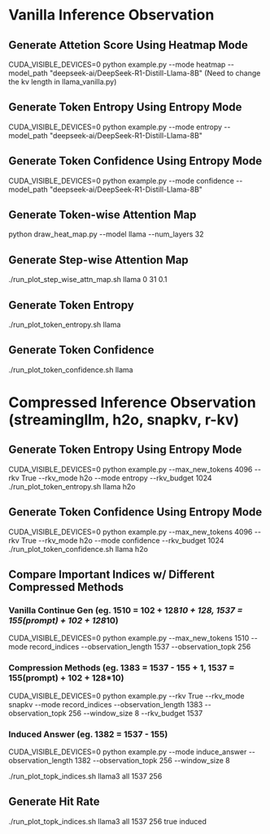 # Vanilla Inference Observation

## Generate Attetion Score Using Heatmap Mode
CUDA_VISIBLE_DEVICES=0 python example.py --mode heatmap --model_path "deepseek-ai/DeepSeek-R1-Distill-Llama-8B"
(Need to change the kv length in llama_vanilla.py)

## Generate Token Entropy Using Entropy Mode
CUDA_VISIBLE_DEVICES=0 python example.py --mode entropy --model_path "deepseek-ai/DeepSeek-R1-Distill-Llama-8B"

## Generate Token Confidence Using Entropy Mode
CUDA_VISIBLE_DEVICES=0 python example.py --mode confidence --model_path "deepseek-ai/DeepSeek-R1-Distill-Llama-8B"

## Generate Token-wise Attention Map
python draw_heat_map.py --model llama --num_layers 32

## Generate Step-wise Attention Map
./run_plot_step_wise_attn_map.sh llama 0 31 0.1

## Generate Token Entropy
./run_plot_token_entropy.sh llama

## Generate Token Confidence
./run_plot_token_confidence.sh llama



# Compressed Inference Observation (streamingllm, h2o, snapkv, r-kv)

## Generate Token Entropy Using Entropy Mode
CUDA_VISIBLE_DEVICES=0 python example.py --max_new_tokens 4096 --rkv True --rkv_mode h2o --mode entropy --rkv_budget 1024
./run_plot_token_entropy.sh llama h2o

## Generate Token Confidence Using Entropy Mode
CUDA_VISIBLE_DEVICES=0 python example.py --max_new_tokens 4096 --rkv True --rkv_mode h2o --mode confidence --rkv_budget 1024
./run_plot_token_confidence.sh llama h2o

## Compare Important Indices w/ Different Compressed Methods
### Vanilla Continue Gen (eg. 1510 = 102 + 128*10 + 128, 1537 = 155(prompt) + 102 + 128*10)
CUDA_VISIBLE_DEVICES=0 python example.py --max_new_tokens 1510  --mode record_indices --observation_length 1537 --observation_topk 256
### Compression Methods (eg. 1383 = 1537 - 155 + 1, 1537 = 155(prompt) + 102 + 128*10)
CUDA_VISIBLE_DEVICES=0 python example.py --rkv True --rkv_mode snapkv --mode record_indices --observation_length 1383 --observation_topk 256 --window_size 8 --rkv_budget 1537
### Induced Answer (eg. 1382 = 1537 - 155)
CUDA_VISIBLE_DEVICES=0 python example.py --mode induce_answer --observation_length 1382 --observation_topk 256 --window_size 8

./run_plot_topk_indices.sh llama3 all 1537 256

## Generate Hit Rate
./run_plot_topk_indices.sh llama3 all 1537 256 true induced